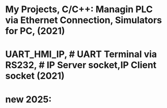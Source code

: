 # My Projects, C/C++: Managin PLC via Ethernet Connection, Simulators for PC, (2021)
# UART_HMI_IP, # UART Terminal via RS232, # IP Server socket,IP Client socket (2021)
# new 2025: 




